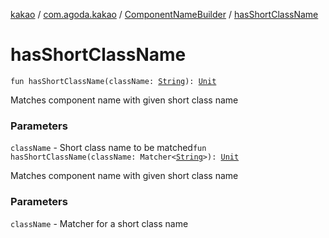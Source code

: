 [kakao](../../index.md) / [com.agoda.kakao](../index.md) / [ComponentNameBuilder](index.md) / [hasShortClassName](./has-short-class-name.md)

# hasShortClassName

`fun hasShortClassName(className: `[`String`](https://kotlinlang.org/api/latest/jvm/stdlib/kotlin/-string/index.html)`): `[`Unit`](https://kotlinlang.org/api/latest/jvm/stdlib/kotlin/-unit/index.html)

Matches component name with given short class name

### Parameters

`className` - Short class name to be matched`fun hasShortClassName(className: Matcher<`[`String`](https://kotlinlang.org/api/latest/jvm/stdlib/kotlin/-string/index.html)`>): `[`Unit`](https://kotlinlang.org/api/latest/jvm/stdlib/kotlin/-unit/index.html)

Matches component name with given short class name

### Parameters

`className` - Matcher for a short class name